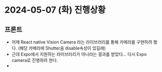 # 2024-05-07 (화) 진행상황
## 프론트
- 어제 React native Vision Camera 라는 라이브러리를 통해 카메라를 구현하려 했다. (해당 카메라에 Shutter음 disable속성이 있길래)
- 근데 Expo에서 지원하는 라이브러리가 아니라는 결과를 받았다... 다시 Expo camera로 진행하려 한다.
- 

